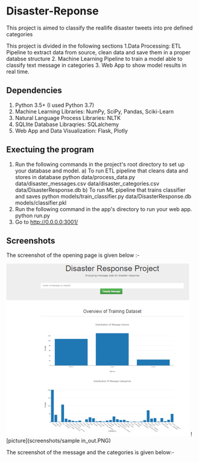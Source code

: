 # Disaster-Reponse

This project is aimed to classify the reallife disaster tweets into pre defined categories

This project is divided in the following sections
1.Data Processing: ETL Pipeline to extract data from source, clean data and save them in a proper databse structure
2. Machine Learning Pipeline to train a model able to classify text message in categories
3. Web App to show model results in real time.

## Dependencies
1) Python 3.5+ (I used Python 3.7)
2) Machine Learning Libraries: NumPy, SciPy, Pandas, Sciki-Learn
3) Natural Language Process Libraries: NLTK
4) SQLlite Database Libraqries: SQLalchemy
5) Web App and Data Visualization: Flask, Plotly

## Exectuing the program

1) Run the following commands in the project's root directory to set up your database and model.
 a) To run ETL pipeline that cleans data and stores in database python data/process_data.py data/disaster_messages.csv data/disaster_categories.csv data/DisasterResponse.db
 b) To run ML pipeline that trains classifier and saves python models/train_classifier.py data/DisasterResponse.db models/classifier.pkl
2) Run the following command in the app's directory to run your web app. python run.py
3) Go to http://0.0.0.0:3001/

## Screenshots

The screenshot of the opening page is given below :- 

![picture](screenshots/page1.PNG)
![picture](screenshots/sample in_out.PNG)

The screenshot of the message and the categories is given below:-


